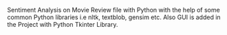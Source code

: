 Sentiment Analysis on Movie Review file with Python with the help of some common Python libraries i.e nltk, textblob, gensim etc. Also GUI is added in the Project with Python Tkinter Library.
